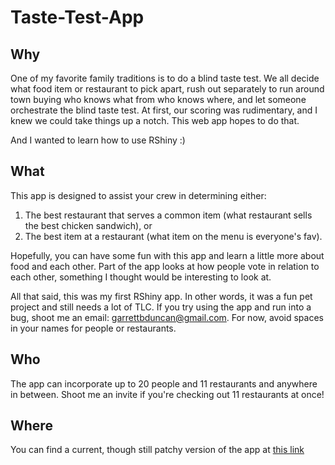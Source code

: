 # Taste-Test-App

## Why

One of my favorite family traditions is to do a blind taste test. We all decide what food item or restaurant to pick apart, rush out separately to run around town buying who knows what from who knows where, and let someone orchestrate the blind taste test. At first, our scoring was rudimentary, and I knew we could take things up a notch. This web app hopes to do that.

And I wanted to learn how to use RShiny :)

## What

This app is designed to assist your crew in determining either:

1. The best restaurant that serves a common item (what restaurant sells the best chicken sandwich), or
2. The best item at a restaurant (what item on the menu is everyone's fav).

Hopefully, you can have some fun with this app and learn a little more about food and each other. Part of the app looks at how people vote in relation to each other, something I thought would be interesting to look at.

All that said, this was my first RShiny app. In other words, it was a fun pet project and still needs a lot of TLC. If you try using the app and run into a bug, shoot me an email: garrettbduncan@gmail.com. For now, avoid spaces in your names for people or restaurants.

## Who

The app can incorporate up to 20 people and 11 restaurants and anywhere in between. Shoot me an invite if you're checking out 11 restaurants at once!

## Where

You can find a current, though still patchy version of the app at [this link](https://garrettbduncan.shinyapps.io/tastetest_final/)
